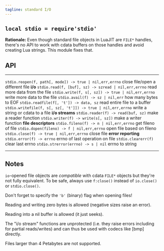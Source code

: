 ```yaml
---
tagline: standard I/O
---
```


## `local stdio = require'stdio'`

__Rationale:__ Even though standard file objects in LuaJIT are `FILE*`
handles, there's no API to work with cdata buffers on those handles
and avoid creating Lua strings. This module fixes that.

## API

---------------------------------------------------------------- ----------------------------------------------------------------
`stdio.reopen(f, path[, mode]) -> true | nil,err,errno`          close file/open a different file
__i/o__
`stdio.read(f, [buf], sz) -> szread | nil,err,errno`             read more data from the file
`stdio.write(f, s[, sz]) -> true | nil,err,errno`                write more data to the file
`stdio.avail(f) -> sz | nil,err`                                 how many bytes to EOF
`stdio.readfile(f[, 't']) -> data, sz`                           read entire file to a buffer
`stdio.writefile(f, s[, sz[, 't']]) -> true | nil,err,errno`     write a string or cdata to a file
__i/o streams__
`stdio.reader(f) -> read(buf, sz)`                               make a reader function
`stdio.writer(f) -> write(s[, sz])`                              make a writer function
__file descriptors__
`stdio.fileno(f) -> n | nil,err,errno`                           get fileno of file
`stdio.dopen(fileno) -> f | nil,err,errno`                       open file based on fileno
`stdio.close(f) -> true | nil,err,errno`                         close file
__error reporting__
`stdio.error(f) -> errno`                                        errno of last operation on file
`stdio.clearerr(f)`                                              clear last errno
`stdio.strerror(errno) -> s | nil`                               errno to string
---------------------------------------------------------------- ----------------------------------------------------------------

## Notes

`io`-opened file objects are _compatible_ with cdata `FILE*`
objects but they're not fully equivalent. To be safe, always use `f:close()`
instead of `io.close()` or `stdio.close()`.

Don't forget to specify the `'b'` (binary) flag when opening files!

Reading and writing zero bytes is allowed (negative sizes raise an error).

Reading into a nil buffer is allowed (it just seeks).

The "i/o stream" functions are unprotected (i.e. they raise errors
including for partial reads/writes) and can thus be used with codecs
like [bmp] directly.

Files larger than 4 Petabytes are not supported.

